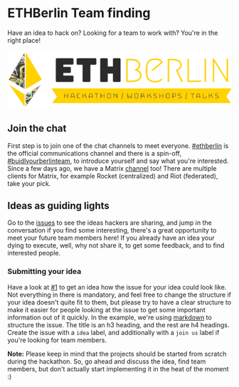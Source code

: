 # ETHBerlin Team finding
Have an idea to hack on? Looking for a team to work with? You're in the right place!

![ETHBerlin logo](https://github.com/ethberlin-hackathon/media-assets/raw/master/ETHBerlin%20logo%20-%20horizontal%20transparent%20-%20small.png)

## Join the chat
First step is to join one of the chat channels to meet everyone. [#ethberlin](https://get.status.im/chat/public/ethberlin) is the official communications channel and there is a spin-off, [#buidlyourberlinteam](https://get.status.im/chat/public/buidlyourberlinteam), to introduce yourself and say what you're interested. Since a few days ago, we have a Matrix [channel](https://matrix.to/#/!WTJBLneNDtLzLNlkmU:matrix.org) too! There are multiple clients for Matrix, for example Rocket (centralized) and Riot (federated), take your pick.

## Ideas as guiding lights
Go to the [issues](https://github.com/ethberlin-hackathon/ETHBerlin-Teambuilding/issues) to see the ideas hackers are sharing, and jump in the conversation if you find some interesting, there's a great opportunity to meet your future team members here! If you already have an idea your dying to execute, well, why not share it, to get some feedback, and to find interested people.

### Submitting your idea
Have a look at [#1](https://github.com/ethberlin-hackathon/ETHBerlin-Teambuilding/issues/1) to get an idea how the issue for your idea could look like. Not everything in there is mandatory, and feel free to change the structure if your idea doesn't quite fit to them, but please try to have a clear structure to make it easier for people looking at the issue to get some important information out of it quickly. In the example, we're using [markdown](https://github.com/adam-p/markdown-here/wiki/Markdown-Cheatsheet) to structure the issue. The title is an h3 heading, and the rest are h4 headings. Create the issue with a `idea` label, and additionally with a `join us` label if you're looking for team members.

**Note:** Please keep in mind that the projects should be started from scratch during the hackathon. So, go ahead and discuss the idea, find team members, but don't actually start implementing it in the heat of the moment :)
